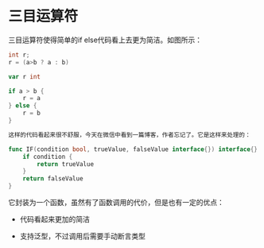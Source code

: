 # 三目运算符

三目运算符使得简单的if else代码看上去更为简洁。如图所示：



~~~c
int r;
r = (a>b ? a : b)
~~~



~~~go
var r int

if a > b {
	r = a
} else {
	r = b
}
~~~



```go
这样的代码看起来很不舒服，今天在微信中看到一篇博客，作者忘记了。它是这样来处理的：
```

~~~go
func IF(condition bool, trueValue, falseValue interface{}) interface{} {
	if condition {	
		return trueValue
	}
	return falseValue 
}
~~~



它封装为一个函数，虽然有了函数调用的代价，但是也有一定的优点：

- 代码看起来更加的简洁

- 支持泛型，不过调用后需要手动断言类型
